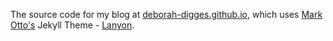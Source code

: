 The source code for my blog at [deborah-digges.github.io](https://deborah-digges.github.io/), which uses [Mark Otto's](https://github.com/mdo) Jekyll Theme - [Lanyon](https://github.com/poole/lanyon).

